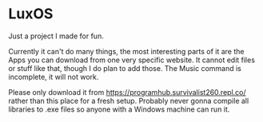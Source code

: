 # LuxOS
Just a project I made for fun.

Currently it can't do many things, the most interesting parts of it are the Apps you can download from one very specific website.
It cannot edit files or stuff like that, though I do plan to add those.
The Music command is incomplete, it will not work.

Please only download it from https://programhub.survivalist260.repl.co/ rather than this place for a fresh setup.
Probably never gonna compile all libraries to .exe files so anyone with a Windows machine can run it.
